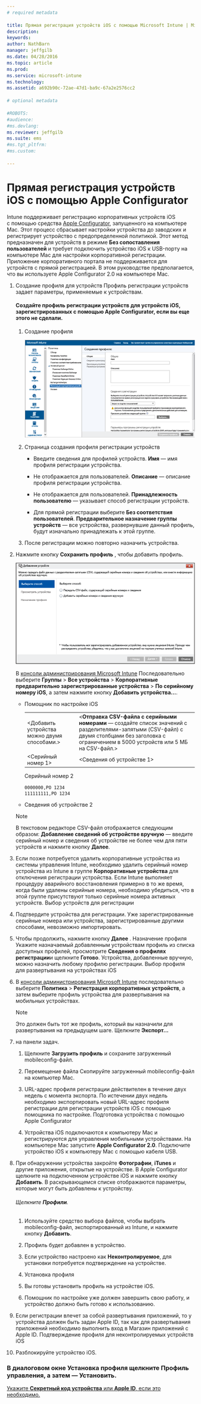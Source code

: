 ```yaml
---
# required metadata

title: Прямая регистрация устройств iOS с помощью Microsoft Intune | Microsoft Intune
description:
keywords:
author: NathBarn
manager: jeffgilb
ms.date: 04/28/2016
ms.topic: article
ms.prod:
ms.service: microsoft-intune
ms.technology:
ms.assetid: a692b90c-72ae-47d1-ba9c-67a2e2576cc2

# optional metadata

#ROBOTS:
#audience:
#ms.devlang:
ms.reviewer: jeffgilb
ms.suite: ems
#ms.tgt_pltfrm:
#ms.custom:

---
```


# Прямая регистрация устройств iOS с помощью Apple Configurator
Intune поддерживает регистрацию корпоративных устройств iOS с помощью средства [Apple Configurator](http://go.microsoft.com/fwlink/?LinkId=518017), запущенного на компьютере Mac. Этот процесс сбрасывает настройки устройства до заводских и регистрирует устройство с предопределенной политикой. Этот метод предназначен для устройств в режиме **Без сопоставления пользователей** и требует подключить устройство iOS к USB-порту на компьютере Mac для настройки корпоративной регистрации. Приложение корпоративного портала не поддерживается для устройств с прямой регистрацией. В этом руководстве предполагается, что вы используете Apple Configurator 2.0 на компьютере Mac.

1.  Создание профиля для устройств Профиль регистрации устройств задает параметры, применяемые к устройствам.

    #### Создайте профиль регистрации устройств для устройств iOS, зарегистрированных с помощью Apple Configurator, если вы еще этого не сделали.

    1.  Создание профиля

        ![В [консоли администрирования Microsoft Intune](http://manage.microsoft.com) последовательно выберите **Политика** &gt; **Регистрация корпоративных устройств**, а затем нажмите кнопку **Добавить**.](../media/pol-sa-corp-enroll.png)

    2.  Страница создания профиля регистрации устройств

        -   Введите сведения для профилей устройств. **Имя** — имя профиля регистрации устройства.

        -   Не отображается для пользователей. **Описание** — описание профиля регистрации устройства.

        -   Не отображается для пользователей. **Принадлежность пользователю** — указывает способ регистрации устройств.

        -   Для прямой регистрации выберите **Без соответствия пользователей**. **Предварительное назначение группы устройств** — все устройства, развернувшие данный профиль, будут изначально принадлежать к этой группе.

    3.  После регистрации можно повторно назначить устройства.

2.  Нажмите кнопку **Сохранить профиль** , чтобы добавить профиль.

    ![Добавление устройств iOS для регистрации с помощью Apple Configurator](../media/pol-SA-enroll-iOS-SetupAssistant.png)

      В [консоли администрирования Microsoft Intune](http://manage.microsoft.com) Последовательно выберите **Группы** &gt; **Все устройства** &gt; **Корпоративные предварительно зарегистрированные устройства** &gt; **По серийному номеру iOS**, а затем нажмите кнопку **Добавить устройства…**.

    -   Помощник по настройке iOS

        |||
        |-|-|
        |&lt;Добавить устройства можно двумя способами.&gt;|&lt;**Отправка CSV-файла с серийными номерами** — создайте список значений с разделителями-запятыми (CSV-файл) с двумя столбцами без заголовка с ограничением в 5000 устройств или 5 МБ на CSV-файл.&gt;|
        |&lt;Серийный номер 1&gt;|&lt;Сведения об устройстве 1&gt;|
        Серийный номер 2

        ```
        0000000,PO 1234
        111111111,PO 1234
        ```

    -   Сведения об устройстве 2

    > [!NOTE]
    > В текстовом редакторе CSV-файл отображается следующим образом:  **Добавление сведений об устройстве вручную** — введите серийный номер и сведения об устройстве не более чем для пяти устройств и нажмите кнопку **Далее**.

3.  Если позже потребуется удалить корпоративные устройства из системы управления Intune, необходимо удалить серийный номер устройства из Intune в группе **Корпоративные устройства** для отключения регистрации устройства. Если Intune выполняет процедуру аварийного восстановления примерно в то же время, когда были удалены серийные номера, необходимо убедиться, что в этой группе присутствуют только серийные номера активных устройств. Выбор устройств для регистрации

4.  Подтвердите устройства для регистрации. Уже зарегистрированные серийные номера или устройства, зарегистрированные другими способами, невозможно импортировать.

5.  Чтобы продолжить, нажмите кнопку **Далее** . Назначение профиля Укажите назначаемый добавленным устройствам профиль из списка доступных профилей, просмотрите **Сведения о профилях регистрации**и щелкните **Готово**. Устройства, добавленные вручную, можно назначить любому профилю регистрации. Выбор профиля для развертывания на устройствах iOS

6.  В [консоли администрирования Microsoft Intune](http://manage.microsoft.com) последовательно выберите **Политика** &gt; **Регистрация корпоративных устройств**, а затем выберите профиль устройства для развертывания на мобильных устройствах.
    > [!NOTE]
    > Это должен быть тот же профиль, который вы назначили для развертывания на предыдущем шаге. Щелкните **Экспорт...**
7.  на панели задач.

    1.  Щелкните **Загрузить профиль** и сохраните загруженный mobileconfig-файл.

    2.  Перемещение файла Скопируйте загруженный mobileconfig-файл на компьютер Mac.

    3.  URL-адрес профиля регистрации действителен в течение двух недель с момента экспорта. По истечении двух недель необходимо экспортировать новый URL-адрес профиля регистрации для регистрации устройств iOS с помощью помощника по настройке. Подготовка устройства с помощью Apple Configurator

    4.  Устройства iOS подключаются к компьютеру Mac и регистрируются для управления мобильными устройствами. На компьютере Mac запустите **Apple Configurator 2.0**.  Подключите устройство iOS к компьютеру Mac с помощью кабеля USB.

8.  При обнаружении устройства закройте **Фотографии**, **iTunes** и другие приложения, открытые на устройстве. В Apple Configurator щелкните на подключенном устройстве iOS и нажмите кнопку **Добавить**.  В раскрывающемся списке отображаются параметры, которые могут быть добавлены к устройству.

    ###### Щелкните **Профили**.

    1.  Используйте средство выбора файлов, чтобы выбрать mobileconfig-файл, экспортированный из Intune, и нажмите кнопку **Добавить**.

    2.  Профиль будет добавлен в устройство.

    3.  Если устройство настроено как **Неконтролируемое**, для установки потребуется подтверждение на устройстве.

    4.  Установка профиля

    5.  Вы готовы установить профиль на устройстве iOS.

    6.  Помощник по настройке уже должен завершить свою работу, и устройство должно быть готово к использованию.

9. Если регистрации влечет за собой развертывания приложений, то у устройства должен быть задан Apple ID, так как для развертывания приложений необходимо выполнить вход в Магазин приложений с Apple ID. Подтверждение профиля для неконтролируемых устройств iOS

10. Разблокируйте устройство iOS.


### В диалоговом окне **Установка профиля** щелкните **Профиль управления**, а затем — **Установить**.
[Укажите **Секретный код устройства** или **Apple ID**, если это необходимо.](get-ready-to-enroll-devices-in-microsoft-intune.md)


<!--HONumber=May16_HO2-->


